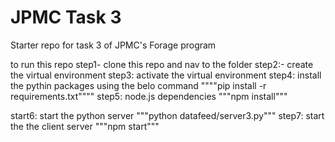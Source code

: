 # JPMC Task 3
Starter repo for task 3 of JPMC's Forage program


to run this repo 
step1- clone this repo  and nav to the folder
step2:- create the virtual environment
step3: activate the virtual environment
step4:
install the pythin packages using the belo command
            """"pip install -r requirements.txt""""
step5: node.js dependencies
        """npm install"""

start6: 
start the python server
           """python datafeed/server3.py"""
step7:
start the the client server
             """npm start"""

